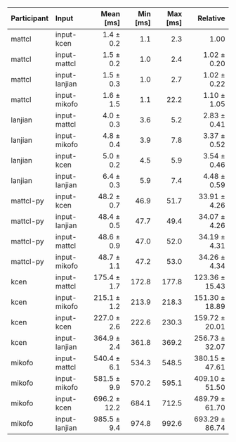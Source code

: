 | Participant | Input | Mean [ms] | Min [ms] | Max [ms] | Relative |
|:---|:---|---:|---:|---:|---:|
| mattcl | input-kcen | 1.4 ± 0.2 | 1.1 | 2.3 | 1.00 |
| mattcl | input-mattcl | 1.5 ± 0.2 | 1.0 | 2.4 | 1.02 ± 0.20 |
| mattcl | input-lanjian | 1.5 ± 0.3 | 1.0 | 2.7 | 1.02 ± 0.22 |
| mattcl | input-mikofo | 1.6 ± 1.5 | 1.1 | 22.2 | 1.10 ± 1.05 |
| lanjian | input-mattcl | 4.0 ± 0.3 | 3.6 | 5.2 | 2.83 ± 0.41 |
| lanjian | input-mikofo | 4.8 ± 0.4 | 3.9 | 7.8 | 3.37 ± 0.52 |
| lanjian | input-kcen | 5.0 ± 0.2 | 4.5 | 5.9 | 3.54 ± 0.46 |
| lanjian | input-lanjian | 6.4 ± 0.3 | 5.9 | 7.4 | 4.48 ± 0.59 |
| mattcl-py | input-kcen | 48.2 ± 0.7 | 46.9 | 51.7 | 33.91 ± 4.26 |
| mattcl-py | input-lanjian | 48.4 ± 0.5 | 47.7 | 49.4 | 34.07 ± 4.26 |
| mattcl-py | input-mattcl | 48.6 ± 0.9 | 47.0 | 52.0 | 34.19 ± 4.31 |
| mattcl-py | input-mikofo | 48.7 ± 1.1 | 47.2 | 53.0 | 34.26 ± 4.34 |
| kcen | input-mattcl | 175.4 ± 1.7 | 172.8 | 177.8 | 123.36 ± 15.43 |
| kcen | input-mikofo | 215.1 ± 1.2 | 213.9 | 218.3 | 151.30 ± 18.89 |
| kcen | input-kcen | 227.0 ± 2.6 | 222.6 | 230.3 | 159.72 ± 20.01 |
| kcen | input-lanjian | 364.9 ± 2.4 | 361.8 | 369.2 | 256.73 ± 32.07 |
| mikofo | input-mattcl | 540.4 ± 6.1 | 534.3 | 548.5 | 380.15 ± 47.61 |
| mikofo | input-mikofo | 581.5 ± 9.9 | 570.2 | 595.1 | 409.10 ± 51.50 |
| mikofo | input-kcen | 696.2 ± 12.2 | 684.1 | 712.5 | 489.79 ± 61.70 |
| mikofo | input-lanjian | 985.5 ± 9.4 | 974.8 | 992.6 | 693.29 ± 86.74 |
